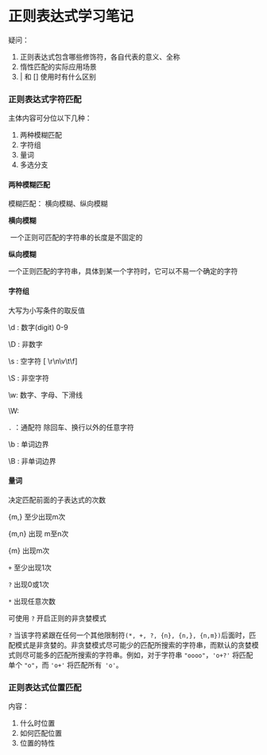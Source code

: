 #                     正则表达式学习笔记



疑问：

1. 正则表达式包含哪些修饰符，各自代表的意义、全称
2. 惰性匹配的实际应用场景
3. | 和 []  使用时有什么区别

### 正则表达式字符匹配

主体内容可分位以下几种：

1. 两种模糊匹配
2. 字符组
3. 量词
4. 多选分支



#### 两种模糊匹配

模糊匹配： 横向模糊、纵向模糊

**横向模糊**

​	一个正则可匹配的字符串的长度是不固定的

**纵向模糊**

​	一个正则匹配的字符串，具体到某一个字符时，它可以不易一个确定的字符

####  字符组

大写为小写条件的取反值

\d : 数字(digit) 0-9

\D : 非数字

\s :  空字符 [ \r\n\v\t\f]

\S : 非空字符

\w:  数字、字母、下滑线

\W:

`.`  ：通配符 除回车、换行以外的任意字符

\b  :  单词边界

\B :  非单词边界

#### 量词

决定匹配前面的子表达式的次数

{m,}   至少出现m次

{m,n}  出现 m至n次

{m}    出现m次

`+`   至少出现1次

`?`   出现0或1次

`*`   出现任意次数 

可使用 `?` 开启正则的非贪婪模式

`?`   当该字符紧跟在任何一个其他限制符` (*, +, ?, {n}, {n,}, {n,m}) `后面时，匹配模式是非贪婪的。非贪婪模式尽可能少的匹配所搜索的字符串，而默认的贪婪模式则尽可能多的匹配所搜索的字符串。例如，对于字符串 `"oooo"`，`'o+?'` 将匹配单个 `"o"`，而 `'o+'` 将匹配所有` 'o'`。



### 正则表达式位置匹配

内容：

1. 什么时位置
2. 如何匹配位置
3. 位置的特性

